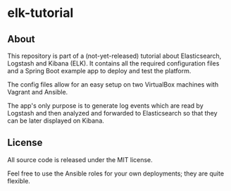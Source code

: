 # elk-tutorial

## About

This repository is part of a (not-yet-released) tutorial about Elasticsearch, Logstash and Kibana (ELK).
It contains all the required configuration files and a Spring Boot example app to deploy and test the platform.

The config files allow for an easy setup on two VirtualBox machines with Vagrant and Ansible.

The app's only purpose is to generate log events which are read by Logstash and then analyzed and forwarded to Elasticsearch so that they can be later displayed on Kibana.

## License

All source code is released under the MIT license.

Feel free to use the Ansible roles for your own deployments; they are quite flexible.
